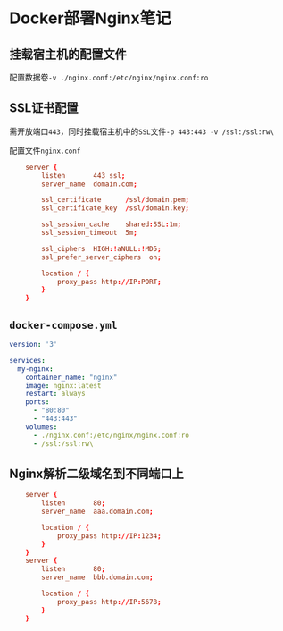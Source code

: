 # Docker部署Nginx笔记

## 挂载宿主机的配置文件

配置数据卷`-v ./nginx.conf:/etc/nginx/nginx.conf:ro`

## SSL证书配置

需开放端口`443`，同时挂载宿主机中的`SSL`文件`-p 443:443 -v /ssl:/ssl:rw\`

配置文件`nginx.conf`

```conf
    server {
        listen       443 ssl;
        server_name  domain.com;

        ssl_certificate      /ssl/domain.pem;
        ssl_certificate_key  /ssl/domain.key;

        ssl_session_cache    shared:SSL:1m;
        ssl_session_timeout  5m;

        ssl_ciphers  HIGH:!aNULL:!MD5;
        ssl_prefer_server_ciphers  on;

        location / {
            proxy_pass http://IP:PORT;
        }
    }
```

## `docker-compose.yml`

```yml
version: '3'

services:
  my-nginx:
    container_name: "nginx"
    image: nginx:latest
    restart: always
    ports:
      - "80:80"
      - "443:443"
    volumes:
      - ./nginx.conf:/etc/nginx/nginx.conf:ro
      - /ssl:/ssl:rw\
```

## Nginx解析二级域名到不同端口上

```conf
    server {
        listen       80;
        server_name  aaa.domain.com;

        location / {
            proxy_pass http://IP:1234;
        }
    }
    server {
        listen       80;
        server_name  bbb.domain.com;

        location / {
            proxy_pass http://IP:5678;
        }
    }
```


